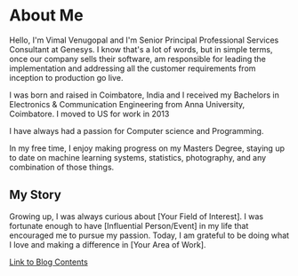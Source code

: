 # About Me

Hello, I'm Vimal Venugopal and I'm Senior Principal Professional Services Consultant at Genesys. I know that's a lot of words, but in simple terms, once our company sells their software, am responsible for leading the implementation and addressing all the customer requirements from inception to production go live.

I was born and raised in Coimbatore, India and I received my Bachelors in Electronics & Communication Engineering from Anna University, Coimbatore. I moved to US for work in 2013 

I have always had a passion for Computer science and Programming. 

In my free time, I enjoy making progress on my Masters Degree, staying up to date on machine learning systems, statistics, photography, and any combination of those things. 



## My Story

Growing up, I was always curious about [Your Field of Interest]. I was fortunate enough to have [Influential Person/Event] in my life that encouraged me to pursue my passion. Today, I am grateful to be doing what I love and making a difference in [Your Area of Work].



[Link to Blog Contents](blog_template.md)
